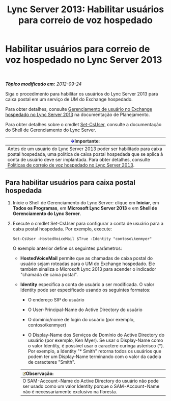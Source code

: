 ﻿---
title: 'Lync Server 2013: Habilitar usuários para correio de voz hospedado'
TOCTitle: Habilitar usuários para correio de voz hospedado
ms:assetid: fa559f8f-ef99-43a1-b580-9e998b95efb8
ms:mtpsurl: https://technet.microsoft.com/pt-br/library/Gg413062(v=OCS.15)
ms:contentKeyID: 49308674
ms.date: 05/19/2016
mtps_version: v=OCS.15
ms.translationtype: HT
---

# Habilitar usuários para correio de voz hospedado no Lync Server 2013

 

_**Tópico modificado em:** 2012-09-24_

Siga o procedimento para habilitar os usuários do Lync Server 2013 para caixa postal em um serviço de UM do Exchange hospedado.

Para obter detalhes, consulte [Gerenciamento de usuário no Exchange hospedado no Lync Server 2013](lync-server-2013-hosted-exchange-user-management.md) na documentação de Planejamento.

Para obter detalhes sobre o cmdlet [Set-CsUser](set-csuser.md), consulte a documentação do Shell de Gerenciamento do Lync Server.

<table>
<thead>
<tr class="header">
<th><img src="images/Gg425939.important(OCS.15).gif" title="important" alt="important" />Importante:</th>
</tr>
</thead>
<tbody>
<tr class="odd">
<td>Antes de um usuário do Lync Server 2013 poder ser habilitado para caixa postal hospedada, uma política de caixa postal hospedada que se aplica à conta de usuário deve ser implantada. Para obter detalhes, consulte <a href="lync-server-2013-hosted-voice-mail-policies.md">Políticas de correio de voz hospedado no Lync Server 2013</a>.</td>
</tr>
</tbody>
</table>


## Para habilitar usuários para caixa postal hospedada

1.  Inicie o Shell de Gerenciamento do Lync Server: clique em **Iniciar**, em **Todos os Programas**, em **Microsoft Lync Server 2013** e em **Shell de Gerenciamento do Lync Server**.

2.  Execute o cmdlet Set-CsUser para configurar a conta de usuário para a caixa postal hospedada. Por exemplo, execute:
    
        Set-CsUser -HostedVoiceMail $True -Identity "contoso\kenmyer"
    
    O exemplo anterior define os seguintes parâmetros:
    
      - **HostedVoiceMail** permite que as chamadas de caixa postal do usuário sejam roteadas para o UM do Exchange hospedado. Ele também sinaliza o Microsoft Lync 2013 para acender o indicador "chamada de caixa postal".
    
      - **Identity** especifica a conta de usuário a ser modificada. O valor Identity pode ser especificado usando os seguintes formatos:
        
          - O endereço SIP do usuário
        
          - O User-Principal-Name do Active Directory do usuário
        
          - O domínio/nome de login do usuário (por exemplo, contoso\\kenmyer)
        
          - O Display-Name dos Serviços de Domínio do Active Directory do usuário (por exemplo, Ken Myer). Se usar o Display-Name como o valor Identity, é possível usar o caractere curinga asterisco (\*). Por exemplo, a Identity "\* Smith" retorna todos os usuários que podem ter um Display-Name terminando com o valor da cadeia de caracteres "Smith".
        
        <table>
        <thead>
        <tr class="header">
        <th><img src="images/Gg425756.note(OCS.15).gif" title="note" alt="note" />Observação:</th>
        </tr>
        </thead>
        <tbody>
        <tr class="odd">
        <td>O SAM-Account-Name do Active Directory do usuário não pode ser usado como um valor Identity porque o SAM-Account-Name não é necessariamente exclusivo na floresta.</td>
        </tr>
        </tbody>
        </table>

